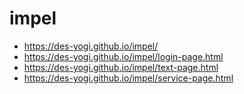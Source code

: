 # impel
* https://des-yogi.github.io/impel/
* https://des-yogi.github.io/impel/login-page.html
* https://des-yogi.github.io/impel/text-page.html
* https://des-yogi.github.io/impel/service-page.html
